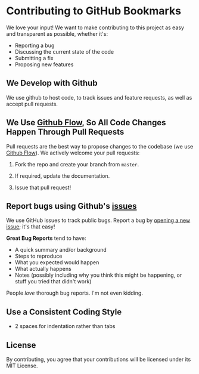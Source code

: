 # Contributing to GitHub Bookmarks
We love your input! We want to make contributing to this project as easy and transparent as possible, whether it's:

- Reporting a bug
- Discussing the current state of the code
- Submitting a fix
- Proposing new features
<!-- - Becoming a maintainer -->

## We Develop with Github
We use github to host code, to track issues and feature requests, as well as accept pull requests.

## We Use [Github Flow](https://guides.github.com/introduction/flow/index.html), So All Code Changes Happen Through Pull Requests
Pull requests are the best way to propose changes to the codebase (we use [Github Flow](https://guides.github.com/introduction/flow/index.html)). We actively welcome your pull requests:

1. Fork the repo and create your branch from `master`.
<!-- 2. If you've added code that should be tested, add tests. -->
2. If required, update the documentation.
<!-- 4. Ensure the test suite passes. -->
<!-- 5. Make sure your code lints. -->
3. Issue that pull request!

## Report bugs using Github's [issues](https://github.com/j-tesla/github-bookmarks/issues)
We use GitHub issues to track public bugs. Report a bug by [opening a new issue](https://github.com/j-tesla/github-bookmarks/issues/new); it's that easy!

**Great Bug Reports** tend to have:

- A quick summary and/or background
- Steps to reproduce
- What you expected would happen
- What actually happens
- Notes (possibly including why you think this might be happening, or stuff you tried that didn't work)

People *love* thorough bug reports. I'm not even kidding.

## Use a Consistent Coding Style
<!-- I'm again borrowing these from [Facebook's Guidelines](https://github.com/facebook/draft-js/blob/a9316a723f9e918afde44dea68b5f9f39b7d9b00/CONTRIBUTING.md) -->

- 2 spaces for indentation rather than tabs
<!-- * You can try running `npm run lint` for style unification -->

## License
By contributing, you agree that your contributions will be licensed under its MIT License.
